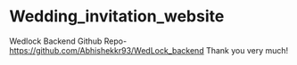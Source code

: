 # Wedding_invitation_website
Wedlock Backend Github Repo- https://github.com/Abhishekkr93/WedLock_backend
Thank you very much!
